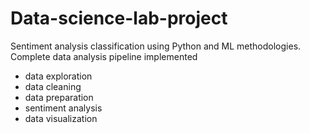 # Data-science-lab-project
Sentiment analysis classification using Python and ML methodologies.
Complete data analysis pipeline implemented
- data exploration
- data cleaning
- data preparation
- sentiment analysis
- data visualization
